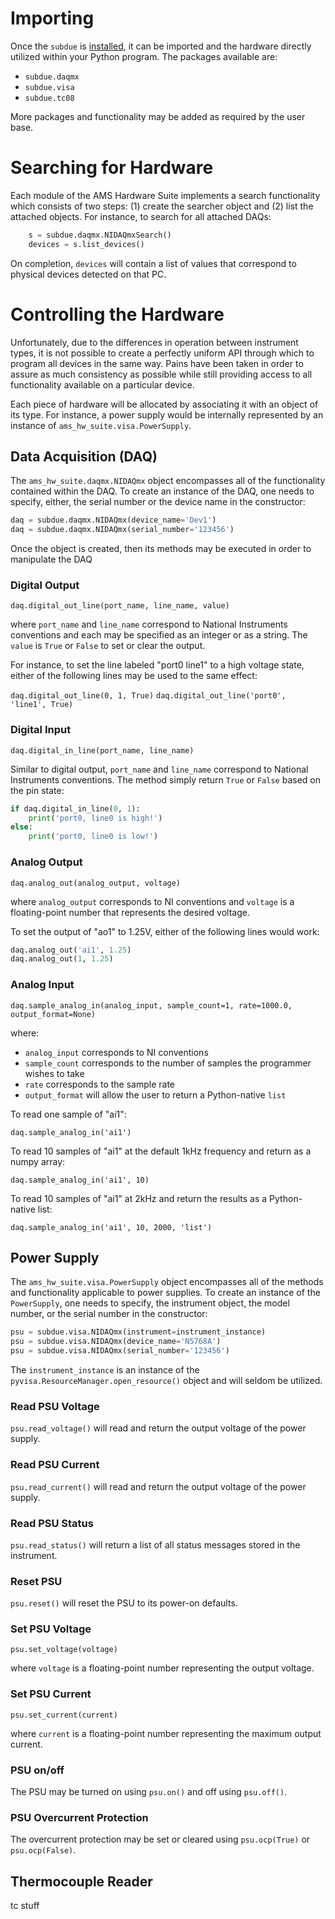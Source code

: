 # Importing

Once the `subdue` is [installed](installation.md), it can be imported and the hardware
directly utilized within your Python program.  The packages available are:

 * `subdue.daqmx`
 * `subdue.visa`
 * `subdue.tc08`
 
More packages and functionality may be added as required by the user base.

# Searching for Hardware

Each module of the AMS Hardware Suite implements a search functionality which consists of two
steps: (1) create the searcher object and (2) list the attached objects.  For instance, to search
for all attached DAQs:

```python
    s = subdue.daqmx.NIDAQmxSearch()
    devices = s.list_devices()
```

On completion, `devices` will contain a list of values that correspond to physical devices detected
on that PC.

# Controlling the Hardware

Unfortunately, due to the differences in operation between instrument types, it is not possible to
create a perfectly uniform API through which to program all devices in the same way.  Pains have
been taken in order to assure as much consistency as possible while still providing access to all
functionality available on a particular device.

Each piece of hardware will be allocated by associating it with an object of its type.  For instance,
a power supply would be internally represented by an instance of `ams_hw_suite.visa.PowerSupply`.

## Data Acquisition (DAQ)

The `ams_hw_suite.daqmx.NIDAQmx` object encompasses all of the functionality contained within the
DAQ.  To create an instance of the DAQ, one needs to specify, either, the serial number or the 
device name in the constructor:

```python
daq = subdue.daqmx.NIDAQmx(device_name='Dev1')
daq = subdue.daqmx.NIDAQmx(serial_number='123456')
```

Once the object is created, then its methods may be executed in order to manipulate the DAQ

### Digital Output

`daq.digital_out_line(port_name, line_name, value)`

where `port_name` and `line_name` correspond to National Instruments conventions and each may be specified
as an integer or as a string.  The `value` is `True` or `False` to set or clear the output.

For instance, to set the line labeled "port0 line1" to a high voltage state, either of the following
lines may be used to the same effect:

`daq.digital_out_line(0, 1, True)`
`daq.digital_out_line('port0', 'line1', True)`
 
### Digital Input

`daq.digital_in_line(port_name, line_name)`

Similar to digital output, `port_name` and `line_name` correspond to National Instruments conventions.
The method simply return `True` or `False` based on the pin state:

```python
if daq.digital_in_line(0, 1):
    print('port0, line0 is high!')
else:
    print('port0, line0 is low!')
```

### Analog Output

`daq.analog_out(analog_output, voltage)`

where `analog_output` corresponds to NI conventions and `voltage` is a floating-point number that
represents the desired voltage.

To set the output of "ao1" to 1.25V, either of the following lines would work:

```python
daq.analog_out('ai1', 1.25)
daq.analog_out(1, 1.25)
```

### Analog Input

`daq.sample_analog_in(analog_input, sample_count=1, rate=1000.0, output_format=None)`

where:
 * `analog_input` corresponds to NI conventions
 * `sample_count` corresponds to the number of samples the programmer wishes to take
 * `rate` corresponds to the sample rate
 * `output_format` will allow the user to return a Python-native `list`
 
To read one sample of "ai1":

`daq.sample_analog_in('ai1')`

To read 10 samples of "ai1" at the default 1kHz frequency and return as a numpy array:

`daq.sample_analog_in('ai1', 10)`

To read 10 samples of "ai1" at 2kHz and return the results as a Python-native list:

`daq.sample_analog_in('ai1', 10, 2000, 'list')`

## Power Supply

The `ams_hw_suite.visa.PowerSupply` object encompasses all of the methods and functionality
applicable to power supplies.  To create an instance of the `PowerSupply`, one needs to
specify, the instrument object, the model number, or the serial number in the constructor:

```python
psu = subdue.visa.NIDAQmx(instrument=instrument_instance)
psu = subdue.visa.NIDAQmx(device_name='N5768A')
psu = subdue.visa.NIDAQmx(serial_number='123456')
```

The `instrument_instance` is an instance of the `pyvisa.ResourceManager.open_resource()` object
and will seldom be utilized.

### Read PSU Voltage

`psu.read_voltage()` will read and return the output voltage of the power supply.

### Read PSU Current

`psu.read_current()` will read and return the output voltage of the power supply.

### Read PSU Status

`psu.read_status()` will return a list of all status messages stored in the instrument.

### Reset PSU

`psu.reset()` will reset the PSU to its power-on defaults.

### Set PSU Voltage

`psu.set_voltage(voltage)`

where `voltage` is a floating-point number representing the output voltage.
 
### Set PSU Current
 
`psu.set_current(current)`
 
where `current` is a floating-point number representing the maximum output current.

### PSU on/off

The PSU may be turned on using `psu.on()` and off using `psu.off()`.

### PSU Overcurrent Protection

The overcurrent protection may be set or cleared using `psu.ocp(True)` or `psu.ocp(False)`.

## Thermocouple Reader

tc stuff
